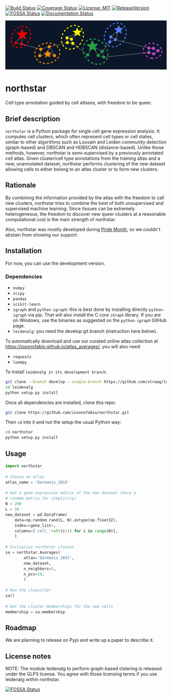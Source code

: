 [![Build Status](https://travis-ci.org/iosonofabio/northstar.svg?branch=master)](https://travis-ci.org/iosonofabio/northstar)
[![Coverage Status](https://coveralls.io/repos/github/iosonofabio/northstar/badge.svg?branch=master)](https://coveralls.io/github/iosonofabio/northstar?branch=master)
[![License: MIT](https://img.shields.io/badge/license-MIT-brightgreen.svg)](https://opensource.org/licenses/MIT)
[![ReleaseVersion](https://img.shields.io/pypi/v/northstar.svg)](https://pypi.org/project/northstar/)
[![FOSSA Status](https://app.fossa.io/api/projects/git%2Bgithub.com%2Fiosonofabio%2Fnorthstar.svg?type=shield)](https://app.fossa.io/projects/git%2Bgithub.com%2Fiosonofabio%2Fnorthstar?ref=badge_shield)
[![Documentation Status](https://readthedocs.org/projects/northstar/badge/?version=master)](https://northstar.readthedocs.io/en/master)

![Logo](docs/_static/logo.png)
# northstar
Cell type annotation guided by cell atlases, with freedom to be queer.

## Brief description
`northstar` is a Python package for single cell gene expression analysis. It computes cell clusters, which often represent cell types or cell states, similar to other
algorithms such as Louvain and Leiden community detection (graph-based) and DBSCAN and HDBSCAN (distance-based). Unlike those methods, however, northstar is
semi-supervised by a previously annotated cell atlas. Given cluster/cell type annotations from the training atlas and a new, unannotated dataset, northstar
performs clustering of the new dataset allowing cells to either belong to an atlas cluster or to form new clusters.

## Rationale
By combining the information provided by the atlas with the freedom to call new clusters, northstar tries to combine the best of both unsupervised and
supervised machine learning. Since tissues can be extremely heterogeneous, the freedom to discover new queer clusters at a reasonable computational cost
is the main strength of northstar.

Also, northstar was mostly developed during [Pride Month](https://en.wikipedia.org/wiki/Gay_pride), so we couldn't abstain from showing our support.


## Installation
For now, you can use the development version.

### Dependencies
- `numpy`
- `scipy`
- `pandas`
- `scikit-learn`
- `igraph` and `python-igraph`: this is best done by installing directly `python-igraph` via pip. That will also install the C core `iGraph` library. If you are on Windows, use the binaries as suggested on the `python-igraph` GitHub page.
- `leidenalg`: you need the develop git branch (instruction here below).

To automatically download and use our curated online atlas collection at https://iosonofabio.github.io/atlas_averages/, you will also need:
- `requests`
- `loompy`

To install `leidenalg in its development branch`:
```bash
git clone --branch develop --single-branch https://github.com/vtraag/leidenalg.git
cd leidenalg
python setup.py install
```

Once all dependencies are installed, clone this repo:
```bash
git clone https://github.com/iosonofabio/northstar.git
```
Then `cd` into it and run the setup the usual Python way:
```bash
cd northstar
python setup.py install
```

## Usage
```python
import northstar

# Choose an atlas
atlas_name = 'Darmanis_2015'

# Get a gene expression matrix of the new dataset (here a
# random matrix for simplicity)
N = 200
L = 50
new_dataset = pd.DataFrame(
    data=np.random.rand(L, N).astype(np.float32),
    index=<gene_list>,
    columns=['cell_'+str(i+1) for i in range(N)],
    )

# Initialize northstar classes
sa = northstar.Averages(
        atlas='Darmanis_2015',
        new_dataset,
        n_neighbors=5,
        n_pcs=10,
        )

# Run the classifier
sa()

# Get the cluster memberships for the new cells
membership = sa.membership
```

## Roadmap
We are planning to release on Pypi and write up a paper
to describe it.

## License notes
NOTE: The module leidenalg to perform graph-based clstering is released
under the GLP3 license. You agree with those licensing terms if you use
leidenalg within northstar.


[![FOSSA Status](https://app.fossa.io/api/projects/git%2Bgithub.com%2Fiosonofabio%2Fnorthstar.svg?type=large)](https://app.fossa.io/projects/git%2Bgithub.com%2Fiosonofabio%2Fnorthstar?ref=badge_large)
